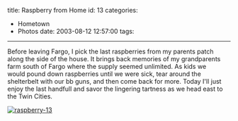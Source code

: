 title: Raspberry from Home
id: 13
categories:
  - Hometown
  - Photos
date: 2003-08-12 12:57:00
tags:
---

Before leaving Fargo, I pick the last raspberries from my parents patch along the side of the house. It brings back memories of my grandparents farm south of Fargo where the supply seemed unlimited. As kids we would pound down raspberries until we were sick, tear around the shelterbelt with our bb guns, and then come back for more. Today I'll just enjoy the last handfull and savor the lingering tartness as we head east to the Twin Cities.

[![](http://www.whereproject.org/wp-content/uploads/raspberry-13.jpg "raspberry-13")](http://www.whereproject.org/wp-content/uploads/raspberry-13.jpg)